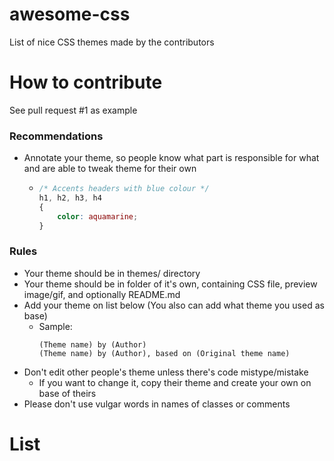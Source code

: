 # awesome-css
List of nice CSS themes made by the contributors
# How to contribute
See  pull request #1 as example
### Recommendations
- Annotate your theme, so people know what part is responsible for what and are able to tweak theme for their own
  - ```css
    /* Accents headers with blue colour */
    h1, h2, h3, h4
    {
        color: aquamarine;
    }
    ```
### Rules
- Your theme should be in themes/ directory
- Your theme should be in folder of it's own, containing CSS file, preview image/gif, and optionally README.md
- Add your theme on list below (You also can add what theme you used as base)
  - Sample:
    ```
    (Theme name) by (Author)
    (Theme name) by (Author), based on (Original theme name)
    ```
- Don't edit other people's theme unless there's code mistype/mistake
  - If you want to change it, copy their theme and create your own on base of theirs
- Please don't use vulgar words in names of classes or comments
# List
